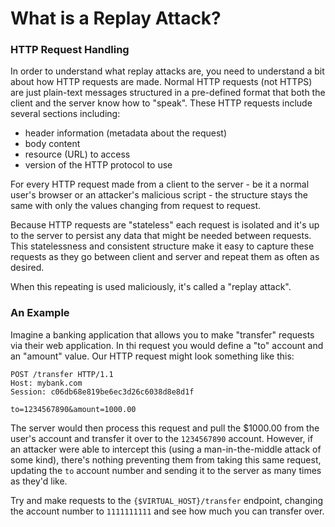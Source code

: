 # What is a Replay Attack?

### HTTP Request Handling

In order to understand what replay attacks are, you need to understand a bit about how HTTP requests are made. Normal HTTP requests (not HTTPS) are just plain-text messages structured in a pre-defined format that both the client and the server know how to "speak". These HTTP requests include several sections including:

- header information (metadata about the request)
- body content
- resource (URL) to access
- version of the HTTP protocol to use

For every HTTP request made from a client to the server - be it a normal user's browser or an attacker's malicious script - the structure stays the same with only the values changing from request to request.

Because HTTP requests are "stateless" each request is isolated and it's up to the server to persist any data that might be needed between requests. This statelessness and consistent structure make it easy to capture these requests as they go between client and server and repeat them as often as desired.

When this repeating is used maliciously, it's called a "replay attack".

### An Example

Imagine a banking application that allows you to make "transfer" requests via their web application. In thi request you would define a "to" account and an "amount" value. Our HTTP request might look something like this:

```
POST /transfer HTTP/1.1
Host: mybank.com
Session: c06db68e819be6ec3d26c6038d8e8d1f

to=1234567890&amount=1000.00
```

The server would then process this request and pull the $1000.00 from the user's account and transfer it over to the `1234567890` account. However, if an attacker were able to intercept this (using a man-in-the-middle attack of some kind), there's nothing preventing them from taking this same request, updating the `to` account number and sending it to the server as many times as they'd like.

Try and make requests to the `{$VIRTUAL_HOST}/transfer` endpoint, changing the account number to `1111111111` and see how much you can transfer over.
